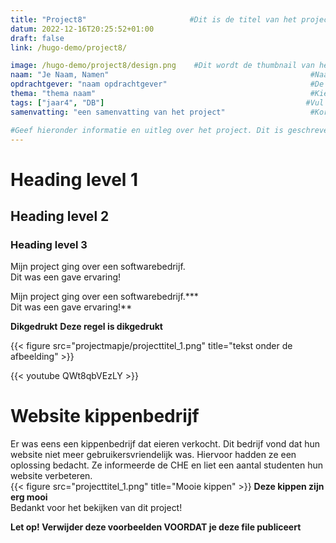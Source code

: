 ```yaml
---
title: "Project8"                       #Dit is de titel van het project. Kan aangepast worden, maar probeer het aan de foldernaam te herkennen.
datum: 2022-12-16T20:25:52+01:00
draft: false
link: /hugo-demo/project8/

image: /hugo-demo/project8/design.png    #Dit wordt de thumbnail van het project
naam: "Je Naam, Namen"                                             #Naam / Namen bijv. "Jan de Lange, Fred Bouwhuis"
opdrachtgever: "naam opdrachtgever"                                #De naam van je opdrachtgever bijv. "Jan de Lange"
thema: "thema naam"                                                #Kies uit Development / UX Design / Business
tags: ["jaar4", "DB"]                                             #Vul je tags hierin. Het mogen er meerdere zijn. Kies alleen uit (jaar1 / jaar2 / jaar3 / jaar4 / FDD / DB / DT / BM / PM / DIT / etcetera...)
samenvatting: "een samenvatting van het project"                   #Korte samenvatting van het project   

#Geef hieronder informatie en uitleg over het project. Dit is geschreven in Markdown (.md) en hier zijn verschillende style-opties. Deze zijn hieronder als voorbeeld weergegeven:
--- 
```


# Heading level 1 <!-- Dit is de grootste titel--> 
## Heading level 2 <!-- Dit is een kleinere titel dan level 1--> 
### Heading level 3 <!-- Dit is een kleinere titel dan level 2--> 


<!-- Wil je een nieuwe regel beginnen zoals hieronder? Zet dan een aantal spaties (2 of meer) achter het einde van de regel. In het 2e voorbeeld zijn de spaties uitgedrukt met een ster-->
Mijn project ging over een softwarebedrijf.    
Dit was een gave ervaring!    

Mijn project ging over een softwarebedrijf.***    
Dit was een gave ervaring!**

<!-- Wil je je tekst dikgedrukt hebben? Doe dit dan met 2 sterren voor en achter het woord of de regel-->
**Dikgedrukt**
**Deze regel is dikgedrukt**

<!-- Wil je afbeeldingen toevoegen? Doe dat dan op de volgende manier:-->
{{< figure src="projectmapje/projecttitel_1.png" title="tekst onder de afbeelding" >}}       
<!-- voeg afbeeldingen toe aan de content folder met het formaat: "projecttitel_1", "projecttitel_2" enzovoort. -->

<!-- Wil je youtube videos toevoegen? Doe dat dan op de volgende manier:-->
{{< youtube QWt8qbVEzLY >}}                                                
<!-- vul het gedeelte van de url in wat na "https://www.youtube.com/watch?v=" komt. -->

# Website kippenbedrijf
Er was eens een kippenbedrijf dat eieren verkocht. Dit bedrijf vond dat hun website niet meer gebruikersvriendelijk was. Hiervoor hadden ze een oplossing bedacht. Ze informeerde de CHE en liet een aantal studenten hun website verbeteren.   
{{< figure src="projecttitel_1.png" title="Mooie kippen" >}}
**Deze kippen zijn erg mooi**   
Bedankt voor het bekijken van dit project!   


**Let op! Verwijder deze voorbeelden VOORDAT je deze file publiceert**


